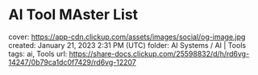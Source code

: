 # AI Tool MAster List

cover: https://app-cdn.clickup.com/assets/images/social/og-image.jpg
created: January 21, 2023 2:31 PM (UTC)
folder: AI Systems / AI | Tools
tags: ai, Tools
url: https://share-docs.clickup.com/25598832/d/h/rd6vg-14247/0b79ca1dc0f7429/rd6vg-12207